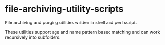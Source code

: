 # file-archiving-utility-scripts
File archiving and purging utilities written in shell and perl script. 

These utilities support age and name pattern based matching and can work recursively into subfolders.
